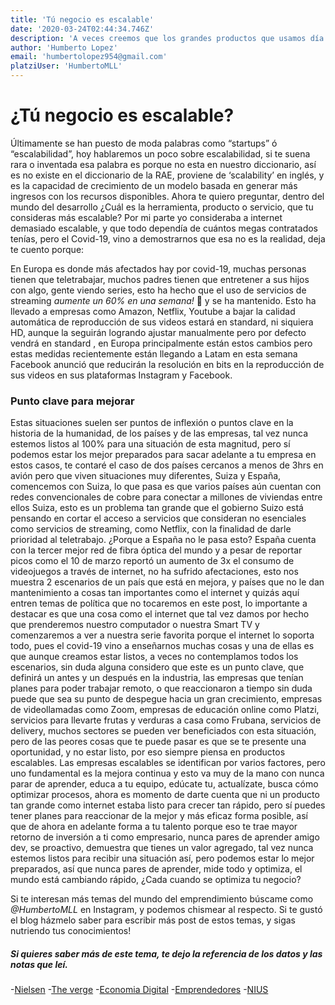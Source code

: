 ```yaml
---
title: 'Tú negocio es escalable'
date: '2020-03-24T02:44:34.746Z'
description: 'A veces creemos que los grandes productos que usamos día a día son super escalables, pero no siempre es así, aprende en este post'
author: 'Humberto Lopez'
email: 'humbertolopez954@gmail.com'
platziUser: 'HumbertoMLL'
---
```

# ¿Tú negocio es escalable?

Últimamente se han puesto de moda palabras como “startups” ó “escalabilidad”, hoy hablaremos un poco sobre escalabilidad, si te suena rara o inventada esa palabra es porque no esta en nuestro diccionario, así es no existe en el diccionario de la RAE, proviene de ‘scalability’ en inglés, y es la capacidad de crecimiento de un modelo basada en generar más ingresos con los recursos disponibles. Ahora te quiero preguntar, dentro del mundo del desarrollo ¿Cuál es la herramienta, producto o servicio, que tu consideras más escalable? Por mi parte yo consideraba a internet demasiado escalable, y que todo dependía de cuántos megas contratados tenías, pero el Covid-19, vino a demostrarnos que esa no es la realidad, deja te cuento porque:

En Europa es donde más afectados hay por covid-19, muchas personas tienen que teletrabajar, muchos padres tienen que entretener a sus hijos con algo, gente viendo series, esto ha hecho que el uso de servicios de streaming *aumente un 60% en una semana!* 🤯 y se ha mantenido.
Esto ha llevado a empresas como Amazon, Netflix, Youtube a bajar la calidad automática de reproducción de sus videos estará en standard, ni siquiera HD, aunque la seguirán logrando ajustar manualmente pero por defecto vendrá en standard , en Europa principalmente están estos cambios pero estas medidas recientemente  están llegando a Latam en esta semana Facebook anunció que reducirán la resolución en bits en la reproducción de sus videos en sus plataformas Instagram y Facebook.
### Punto clave para mejorar
Estas situaciones suelen ser puntos de inflexión o puntos clave en la historia de la humanidad, de los países y de las empresas, tal vez nunca estemos listos al 100% para una situación de esta magnitud, pero sí podemos estar los mejor preparados para sacar adelante a tu empresa en estos casos, te contaré el caso de dos países cercanos a menos de 3hrs en avión pero que viven situaciones muy diferentes, Suiza y España, comencemos con Suiza, lo que pasa es que varios países aún cuentan con redes convencionales de cobre para conectar a millones de viviendas entre ellos Suiza, esto es un problema tan grande que el gobierno Suizo está pensando en cortar el acceso a servicios que consideran no esenciales como servicios de streaming, como Netflix, con la finalidad de darle prioridad al teletrabajo. ¿Porque a España no le pasa esto?  España cuenta con la tercer mejor red de fibra óptica del mundo y a pesar de reportar picos como el 10 de marzo reportó un aumento de 3x el consumo de videojuegos a través de internet, no ha sufrido afectaciones, esto nos muestra 2 escenarios de un país que está en mejora, y países que no le dan mantenimiento a cosas tan importantes como el internet y quizás aquí entren temas de política que no tocaremos en este post, lo importante a destacar es que una cosa como el internet que tal vez damos por hecho que prenderemos nuestro computador o nuestra Smart TV y comenzaremos a ver a nuestra serie favorita porque el internet lo soporta todo, pues el covid-19 vino a enseñarnos muchas cosas y una de ellas es que aunque creamos estar listos, a veces no contemplamos todos los escenarios, sin duda alguna considero que este es un punto clave, que definirá un antes y un después en la industria, las empresas que tenían planes para poder trabajar remoto, o que reaccionaron a tiempo sin duda puede que sea su punto de despegue hacia un gran crecimiento, empresas de videollamadas como Zoom, empresas de educación online como Platzi, servicios para llevarte frutas y verduras a casa como Frubana, servicios de delivery, muchos sectores se pueden ver beneficiados con esta situación, pero de las peores cosas que te puede pasar es que se te presente una oportunidad, y no estar listo, por eso siempre piensa en productos escalables.
Las empresas escalables se identifican por varios factores, pero uno fundamental es la mejora continua y esto va muy de la mano con nunca parar de aprender, educa a tu equipo, edúcate tu, actualízate, busca cómo optimizar procesos, ahora es momento de darte cuenta que ni un producto tan grande como internet estaba listo para crecer tan rápido, pero sí puedes tener planes para reaccionar de la mejor y más eficaz forma posible, así que de ahora en adelante forma a tu talento porque eso te trae mayor retorno de inversión a ti como empresario, nunca pares de aprender amigo dev, se proactivo, demuestra que tienes un valor agregado, tal vez nunca estemos listos para recibir una situación así, pero podemos estar lo mejor preparados, así que nunca pares de aprender, mide todo y optimiza, el mundo está cambiando rápido, ¿Cada cuando se optimiza tu negocio?

Si te interesan más temas del mundo del emprendimiento búscame como *@HumbertoMLL* en Instagram, y podemos chismear al respecto.
Si te gustó el blog házmelo saber para escribir más post de estos temas, y sigas nutriendo tus conocimientos!

##### Si quieres saber más de este tema, te dejo la referencia de los datos y las notas que leí.
 -[Nielsen](https://www.nielsen.com/us/en/insights/article/2020/staying-put-consumers-forced-indoors-during-crisis-spend-more-time-on-media/?utm_source=twitter&utm_medium=organicsocial&utm_content=nielsen&utm_campaign=Global+Media)
-[The verge](https://www.theverge.com/2020/3/20/21188072/amazon-prime-video-reduce-stream-quality-broadband-netflix-youtube-coronavirus)
-[Economia Digital](https://www.economiadigital.es/tecnologia-y-tendencias/por-que-tal-vez-empieces-a-ver-netflix-y-youtube-en-baja-resolucion_20045436_102.html)
-[Emprendedores](https://www.emprendedores.es/crear-una-empresa/a57153/modelo-de-negocio-escalable/)
-[NIUS](https://www.niusdiario.es/ciencia-y-tecnologia/tecnologia/coronavirus-aumento-trafico-redes-internet-capacidad-sistema-saturacion-espana-datos-consumo_18_2917695304.html)

